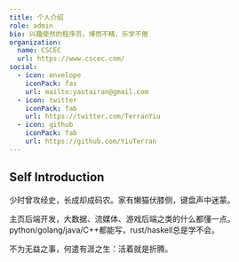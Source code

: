 ```yaml
---
title: 个人介绍
role: admin
bio: 兴趣使然的程序员，博而不精，乐学不倦
organization:
  name: CSCEC
  url: https://www.cscec.com/
social:
  - icon: envelope
    iconPack: fas
    url: mailto:yaotairan@gmail.com
  - icon: twitter
    iconPack: fab
    url: https://twitter.com/TerranYiu
  - icon: github
    iconPack: fab
    url: https://github.com/YiuTerran
---
```


## Self Introduction
少时曾攻经史，长成却成码农。家有懒猫伏膝侧，键盘声中迷蒙。

主页后端开发，大数据、流媒体、游戏后端之类的什么都懂一点。python/golang/java/C++都能写，rust/haskell总是学不会。

不为无益之事，何遣有涯之生：活着就是折腾。
